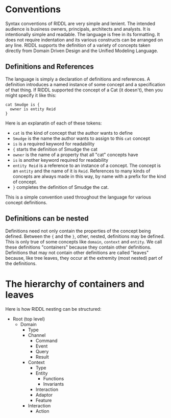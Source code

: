 # Conventions

Syntax conventions of RIDDL are very simple and lenient. 
The intended audience is business owners, principals, 
architects and analysts. It is intentionally simple and 
readable. The language is free in its formatting. It does
not require indentation and its various constructs can be
arranged on any line.  RIDDL supports the definition of a
variety of concepts taken directly from Domain Driven Design
and the Unified Modeling Language. 

## Definitions and References
The language is simply a declaration of definitions and references. 
A definition introduces a named instance of some concept and a
specification of that thing. If RIDDL supported the concept of a
Cat (it doesn't), then you might specify it like this:
```text
cat Smudge is {
  owner is entity Reid
}
```
Here is an explanatin of each of these tokens:
* `cat` is the  kind of concept that the author wants to define
* `Smudge` is the name the author wants to assign to this `cat` concept
* `is` is a required keyword for readability
* `{` starts the definition of Smudge the cat
* `owner` is the name of a property that all "cat" concepts have
* `is` is another keyword required for readability
* `entity Reid` is a reference to an instance of a concept. The concept is an
 `entity` and the name of it is `Reid`. References to many kinds of concepts
  are always made in this way, by name with a prefix for the kind of concept.
* `}` completes the definition of Smudge the cat.

This is a simple convention used throughout the language for various 
concept definitions.

## Definitions can be nested
Definitions need not only contain the properties of the concept being defined.
Between the `{` and the `}`, other, nested, definitions may be defined. This is
only true of some concepts like `domain`, `context` and `entity`.  We call 
these definitions "containers" because they contain other definitions. 
Definitions that may not contain other definitions are called "leaves"
because, like tree leaves, they occur at the extremity (most nested) part of
the definitions.

# The hierarchy of containers and leaves
Here is how RIDDL nesting can be structured:
* Root (top level)
  * Domain
    * Type
    * Channel
      * Command
      * Event
      * Query
      * Result
    * Context
      * Type
      * Entity
        * Functions
        * Invariants
      * Interaction
      * Adaptor
      * Feature
    * Interaction
      * Action
   

